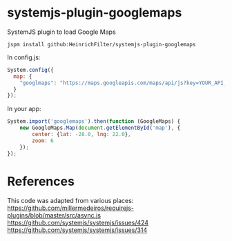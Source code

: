 # systemjs-plugin-googlemaps

SystemJS plugin to load Google Maps

```
jspm install github:HeinrichFilter/systemjs-plugin-googlemaps
```

In config.js:

``` javascript
System.config({
  map: {
    "googlmaps": "https://maps.googleapis.com/maps/api/js?key=YOUR_API_KEY&libraries=places!HeinrichFilter/systemjs-plugin-googlemaps"
  }
});
```

In your app:

``` javascript
System.import('googlemaps').then(function (GoogleMaps) {
    new GoogleMaps.Map(document.getElementById('map'), {
        center: {lat: -28.0, lng: 22.0},
        zoom: 6
    });
});
```

# References

This code was adapted from various places:
https://github.com/millermedeiros/requirejs-plugins/blob/master/src/async.js
https://github.com/systemjs/systemjs/issues/424
https://github.com/systemjs/systemjs/issues/314
